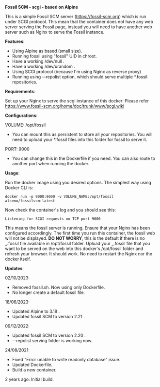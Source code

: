 **Fossil SCM - scgi - based on Alpine**

This is a simple Fossil SCM server (https://fossil-scm.org) which is run under SCGI protocol.
This mean that the container does not have any web server serving the Fossil page, instead you will need to have another web server such as Nginx to serve the Fossil instance.

**Features**:

- Using Alpine as based (small size).
- Running fossil using "fossil" UID in chroot.
- Have a working /dev/null .
- Have a working /dev/urandom .
- Using SCGI protocol (because I'm using Nginx as reverse proxy)
- Running using --repolist option, which should serve multiple \*.fossil repositories.

**Requirements**:

Set up your Nginx to serve the scgi instance of this docker: Please refer https://www.fossil-scm.org/home/doc/trunk/www/scgi.wiki

**Configurations**:

VOLUME: /opt/fossil

- You can mount this as persistent to store all your repositories. You will need to upload your \*.fossil files into this folder for fossil to serve it.

PORT: 9000

- You can change this in the Dockerfile if you need. You can also route to another port when running the docker.

**Usage**:

Run the docker image using you desired options. The simplest way using Docker CLI is:

    docker run -p 9000:9000 -v VOLUME_NAME:/opt/fossil alsemo/fossilscm:latest

Now check the container's log and you should see this:

    Listening for SCGI requests on TCP port 9000

This means the fossil server is running. Ensure that your Nginx has been configured accordingly. The first time you run this container, the fossil web will not be displayed. **DO NOT WORRY**, this is the default if there is no _.fossil file available in /opt/fossil folder. Upload your _.fossil file that you want to be served on the web into this docker's /opt/fossil folder and refresh your browser. It should work. No need to restart the Nginx nor the docker itself.

**Updates**:

02/10/2023:

- Removed fossil.sh. Now using only Dockerfile.
- No longer create a default.fossil file.

18/06/2023:

- Updated Alpine to 3.18 .
- Updated fossil SCM to version 2.21 .

09/12/2022:

- Updated fossil SCM to version 2.20 .
- --repolist serving folder is working now.

24/08/2021:

- Fixed "Error unable to write readonly database" issue.
- Updated Dockerfile.
- Build a new container.

2 years ago: Initial build.
